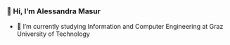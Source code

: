 ### 👋 Hi, I’m Alessandra Masur
- 👀 I’m currently studying Information and Computer Engineering at Graz University of Technology

<!---
alessandramasur/alessandramasur is a ✨ special ✨ repository because its `README.md` (this file) appears on your GitHub profile.
You can click the Preview link to take a look at your changes.
--->


<!---
### :hammer_and_wrench: Languages and Tools :
--->
